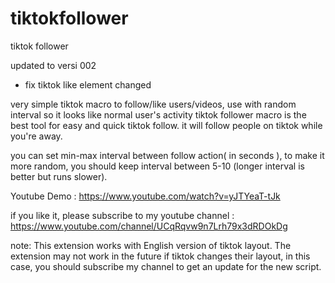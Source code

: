 # tiktokfollower
tiktok follower

updated to versi 002
- fix tiktok like element changed

very simple tiktok macro to follow/like users/videos, use with random interval so it looks like normal user's activity tiktok follower macro is the best tool for easy and quick tiktok follow. it will follow people on tiktok while you're away.

you can set min-max interval between follow action( in seconds ), to make it more random, you should keep interval between 5-10 (longer interval is better but runs slower).

Youtube Demo : 
https://www.youtube.com/watch?v=yJTYeaT-tJk

if you like it, please subscribe to my youtube channel :
https://www.youtube.com/channel/UCqRqvw9n7Lrh79x3dRDOkDg

note:
This extension works with English version of tiktok layout. The extension may not work in the future if tiktok changes their layout, in this case, you should subscribe my channel to get an update for the new script.

